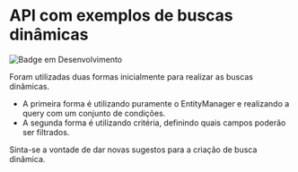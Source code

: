 # API com exemplos de buscas dinâmicas

![Badge em Desenvolvimento](http://img.shields.io/static/v1?label=STATUS&message=EM%20DESENVOLVIMENTO&color=GREEN&style=for-the-badge)

Foram utilizadas duas formas inicialmente para realizar as buscas dinâmicas.
 - A primeira forma é utilizando puramente o EntityManager e realizando a query com um conjunto de condições.
 - A segunda forma é utilizando critéria, definindo quais campos poderão ser filtrados.

Sinta-se a vontade de dar novas sugestos para a criação de busca dinâmica.
